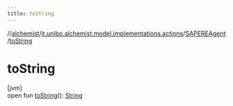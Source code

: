 ```yaml
---
title: toString
---
```

//[alchemist](../../../index.html)/[it.unibo.alchemist.model.implementations.actions](../index.html)/[SAPEREAgent](index.html)/[toString](to-string.html)



# toString



[jvm]\
open fun [toString](to-string.html)(): [String](https://docs.oracle.com/javase/8/docs/api/java/lang/String.html)




